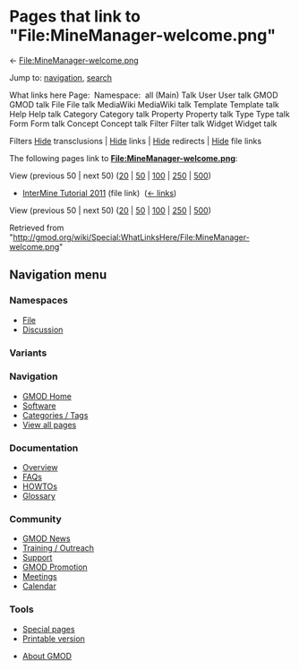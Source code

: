 <div id="mw-page-base" class="noprint">

</div>

<div id="mw-head-base" class="noprint">

</div>

<div id="content" class="mw-body" role="main">

<span id="top"></span>

<div id="mw-js-message" style="display:none;">

</div>



# <span dir="auto">Pages that link to "File:MineManager-welcome.png"</span>

<div id="bodyContent">

<div id="contentSub">

←
[File:MineManager-welcome.png](/wiki/File:MineManager-welcome.png "File:MineManager-welcome.png")

</div>

<div id="jump-to-nav" class="mw-jump">

Jump to: [navigation](#mw-navigation), [search](#p-search)

</div>

<div id="mw-content-text">

What links here Page:  Namespace:  all (Main) Talk User User talk GMOD
GMOD talk File File talk MediaWiki MediaWiki talk Template Template talk
Help Help talk Category Category talk Property Property talk Type Type
talk Form Form talk Concept Concept talk Filter Filter talk Widget
Widget talk

Filters
[Hide](/mediawiki/index.php?title=Special:WhatLinksHere/File:MineManager-welcome.png&hidetrans=1 "Special:WhatLinksHere/File:MineManager-welcome.png")
transclusions \|
[Hide](/mediawiki/index.php?title=Special:WhatLinksHere/File:MineManager-welcome.png&hidelinks=1 "Special:WhatLinksHere/File:MineManager-welcome.png")
links \|
[Hide](/mediawiki/index.php?title=Special:WhatLinksHere/File:MineManager-welcome.png&hideredirs=1 "Special:WhatLinksHere/File:MineManager-welcome.png")
redirects \|
[Hide](/mediawiki/index.php?title=Special:WhatLinksHere/File:MineManager-welcome.png&hideimages=1 "Special:WhatLinksHere/File:MineManager-welcome.png")
file links

The following pages link to
**[File:MineManager-welcome.png](/wiki/File:MineManager-welcome.png "File:MineManager-welcome.png")**:

View (previous 50 \| next 50)
([20](/mediawiki/index.php?title=Special:WhatLinksHere/File:MineManager-welcome.png&limit=20 "Special:WhatLinksHere/File:MineManager-welcome.png")
\|
[50](/mediawiki/index.php?title=Special:WhatLinksHere/File:MineManager-welcome.png&limit=50 "Special:WhatLinksHere/File:MineManager-welcome.png")
\|
[100](/mediawiki/index.php?title=Special:WhatLinksHere/File:MineManager-welcome.png&limit=100 "Special:WhatLinksHere/File:MineManager-welcome.png")
\|
[250](/mediawiki/index.php?title=Special:WhatLinksHere/File:MineManager-welcome.png&limit=250 "Special:WhatLinksHere/File:MineManager-welcome.png")
\|
[500](/mediawiki/index.php?title=Special:WhatLinksHere/File:MineManager-welcome.png&limit=500 "Special:WhatLinksHere/File:MineManager-welcome.png"))

- [InterMine Tutorial
  2011](/wiki/InterMine_Tutorial_2011 "InterMine Tutorial 2011") (file
  link) ‎ <span class="mw-whatlinkshere-tools">([←
  links](/mediawiki/index.php?title=Special:WhatLinksHere&target=InterMine+Tutorial+2011 "Special:WhatLinksHere"))</span>

View (previous 50 \| next 50)
([20](/mediawiki/index.php?title=Special:WhatLinksHere/File:MineManager-welcome.png&limit=20 "Special:WhatLinksHere/File:MineManager-welcome.png")
\|
[50](/mediawiki/index.php?title=Special:WhatLinksHere/File:MineManager-welcome.png&limit=50 "Special:WhatLinksHere/File:MineManager-welcome.png")
\|
[100](/mediawiki/index.php?title=Special:WhatLinksHere/File:MineManager-welcome.png&limit=100 "Special:WhatLinksHere/File:MineManager-welcome.png")
\|
[250](/mediawiki/index.php?title=Special:WhatLinksHere/File:MineManager-welcome.png&limit=250 "Special:WhatLinksHere/File:MineManager-welcome.png")
\|
[500](/mediawiki/index.php?title=Special:WhatLinksHere/File:MineManager-welcome.png&limit=500 "Special:WhatLinksHere/File:MineManager-welcome.png"))

</div>

<div class="printfooter">

Retrieved from
"<http://gmod.org/wiki/Special:WhatLinksHere/File:MineManager-welcome.png>"

</div>

<div id="catlinks" class="catlinks catlinks-allhidden">

</div>

<div class="visualClear">

</div>

</div>

</div>

<div id="mw-navigation">

## Navigation menu

<div id="mw-head">



<div id="left-navigation">

<div id="p-namespaces" class="vectorTabs" role="navigation"
aria-labelledby="p-namespaces-label">

### Namespaces

- <span id="ca-nstab-image"><a href="/wiki/File:MineManager-welcome.png" accesskey="c"
  title="View the file page [c]">File</a></span>
- <span id="ca-talk"><a
  href="/mediawiki/index.php?title=File_talk:MineManager-welcome.png&amp;action=edit&amp;redlink=1"
  accesskey="t"
  title="Discussion about the content page [t]">Discussion</a></span>

</div>

<div id="p-variants" class="vectorMenu emptyPortlet" role="navigation"
aria-labelledby="p-variants-label">

### 

### Variants[](#)

<div class="menu">

</div>

</div>

</div>

<div id="right-navigation">





</div>



</div>

</div>

</div>

<div id="mw-panel">

<div id="p-logo" role="banner">

<a href="/wiki/Main_Page"
style="background-image: url(http://gmod.org/images/GMOD-cogs.png);"
title="Visit the main page"></a>

</div>

<div id="p-Navigation" class="portal" role="navigation"
aria-labelledby="p-Navigation-label">

### Navigation

<div class="body">

- <span id="n-GMOD-Home">[GMOD Home](/wiki/Main_Page)</span>
- <span id="n-Software">[Software](/wiki/GMOD_Components)</span>
- <span id="n-Categories-.2F-Tags">[Categories /
  Tags](/wiki/Categories)</span>
- <span id="n-View-all-pages">[View all
  pages](/wiki/Special:AllPages)</span>

</div>

</div>

<div id="p-Documentation" class="portal" role="navigation"
aria-labelledby="p-Documentation-label">

### Documentation

<div class="body">

- <span id="n-Overview">[Overview](/wiki/Overview)</span>
- <span id="n-FAQs">[FAQs](/wiki/Category:FAQ)</span>
- <span id="n-HOWTOs">[HOWTOs](/wiki/Category:HOWTO)</span>
- <span id="n-Glossary">[Glossary](/wiki/Glossary)</span>

</div>

</div>

<div id="p-Community" class="portal" role="navigation"
aria-labelledby="p-Community-label">

### Community

<div class="body">

- <span id="n-GMOD-News">[GMOD News](/wiki/GMOD_News)</span>
- <span id="n-Training-.2F-Outreach">[Training /
  Outreach](/wiki/Training_and_Outreach)</span>
- <span id="n-Support">[Support](/wiki/Support)</span>
- <span id="n-GMOD-Promotion">[GMOD
  Promotion](/wiki/GMOD_Promotion)</span>
- <span id="n-Meetings">[Meetings](/wiki/Meetings)</span>
- <span id="n-Calendar">[Calendar](/wiki/Calendar)</span>

</div>

</div>

<div id="p-tb" class="portal" role="navigation"
aria-labelledby="p-tb-label">

### Tools

<div class="body">

- <span id="t-specialpages"><a href="/wiki/Special:SpecialPages" accesskey="q"
  title="A list of all special pages [q]">Special pages</a></span>
- <span id="t-print"><a
  href="/mediawiki/index.php?title=Special:WhatLinksHere/File:MineManager-welcome.png&amp;printable=yes"
  rel="alternate" accesskey="p"
  title="Printable version of this page [p]">Printable version</a></span>

</div>

</div>

</div>

</div>

<div id="footer" role="contentinfo">

- <span id="footer-places-about">[About
  GMOD](/wiki/GMOD:About "GMOD:About")</span>

<!-- -->






</div>
